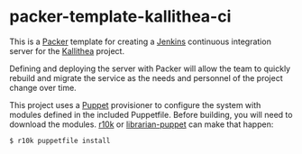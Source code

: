 packer-template-kallithea-ci
============================

This is a [Packer](http://packer.io) template for creating a
[Jenkins](http://jenkins-ci.org/) continuous integration server for
the [Kallithea](https://kallithea-scm.org/) project.

Defining and deploying the server with Packer will allow the team
to quickly rebuild and migrate the service as the needs and personnel
of the project change over time.

This project uses a [Puppet](http://puppetlabs.com/) provisioner to
configure the system with modules defined in the included Puppetfile.
Before building, you will need to download the modules.
[r10k](https://github.com/adrienthebo/r10k) or [librarian-puppet](https://github.com/rodjek/librarian-puppet)
can make that happen:

    $ r10k puppetfile install
